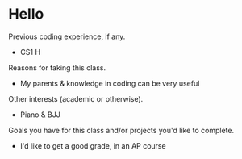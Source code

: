 # Hello

Previous coding experience, if any. 
- CS1 H 

Reasons for taking this class. 
- My parents & knowledge in coding can be very useful

Other interests (academic or otherwise). 
- Piano & BJJ

Goals you have for this class and/or projects you'd like to complete. 
- I'd like to get a good grade, in an AP course
